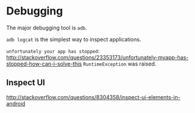# Debugging

The major debugging tool is `adb`.

`adb logcat` is the simplest way to inspect applications.

`unfortunately your app has stopped`: <http://stackoverflow.com/questions/23353173/unfortunately-myapp-has-stopped-how-can-i-solve-this> `RuntimeException` was raised.

## Inspect UI

<http://stackoverflow.com/questions/8304358/inspect-ui-elements-in-android>
